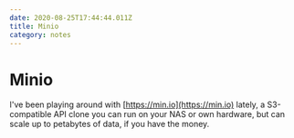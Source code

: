 ```yaml
---
date: 2020-08-25T17:44:44.011Z
title: Minio
category: notes
---
```

# Minio

I've been playing around with [https://min.io](https://min.io) lately, a S3-compatible API clone you can run on your NAS or own hardware, but can scale up to petabytes of data, if you have the money.
